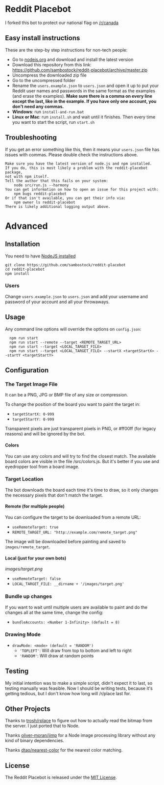 # Reddit Placebot

I forked this bot to protect our national flag on [/r/canada](https://www.reddit.com/r/canada/)

## Easy install instructions

These are the step-by step instructions for non-tech people:

- Go to [nodejs.org](https://nodejs.org/) and download and install the latest version
- Download this repository from this link: https://github.com/sambostock/reddit-placebot/archive/master.zip
- Uncompress the downloaded zip file
- Go to the uncompressed folder
- Rename the `users.example.json` to `users.json` and open it up to put your Reddit user names and passwords in the same format as the examples (and erase the examples). **Make sure there is a comma on every line except the last, like in the example. If you have only one account, you don't need any commas.**
- **Windows**: run `install-and-run.bat`
- **Linux or Mac**: run `install.sh` and wait until it finishes. Then every time you want to start the script, run `start.sh`

## Troubleshooting

If you get an error something like this, then it means your `users.json` file has issues with commas. Please double check the instructions above.

```Failed at the reddit-placebot@1.1.0 start script 'node src/run.js --harmony'.
Make sure you have the latest version of node.js and npm installed.
If you do, this is most likely a problem with the reddit-placebot package,
not with npm itself.
Tell the author that this fails on your system:
    node src/run.js --harmony
You can get information on how to open an issue for this project with:
    npm bugs reddit-placebot
Or if that isn't available, you can get their info via:
    npm owner ls reddit-placebot
There is likely additional logging output above.
```

# Advanced

## Installation

You need to have [NodeJS installed](https://nodejs.org)

```
git clone https://github.com/sambostock/reddit-placebot
cd reddit-placebot
npm install
```

### Users

Change `users.example.json` to `users.json` and add your username and password
of your account and all your throwaways.

## Usage

Any command line options will override the options on `config.json`:

```
  npm run start
  npm run start --remote --target <REMOTE_TARGET_URL>
  npm run start --target <LOCAL_TARGET_FILE>
  npm run start --target <LOCAL_TARGET_FILE> --startX <targetStartX> --startY <targetStartY>
```
## Configuration

### The Target Image File

It can be a PNG, JPG or BMP file of any size or compression.

To change the position of the board you want to paint the target in:

- `targetStartX: 0-999`
- `targetStartY: 0-999`

Transparent pixels are just transparent pixels in PNG, or #ff00ff (for legacy reasons)
and will be ignored by the bot.

#### Colors

You can use any colors and will try to find the closest match. The available
board colors are visible in the file /src/colors.js. But it's better if you use
and eyedropper tool from a board image.

### Target Location

The bot downloads the board each time it's time to draw, so it only changes
the necessary pixels that don't match the target.

#### Remote (for multiple people)

You can configure the target to be downloaded from a remote URL:

- `useRemoteTarget: true`
- `REMOTE_TARGET_URL: "http://example.com/remote_target.png"`

The image will be downloaded before painting and saved to `images/remote_target`.

#### Local (just for your own bots)

*images/target.png*

- `useRemoteTarget: false`
- `LOCAL_TARGET_FILE: __dirname + '/images/target.png'`

### Bundle up changes

If you want to wait until multiple users are available to paint and do the
changes all at the same time, change the config:

- `bundleAccounts: <Number 1-Infinity> (default = 8)`

### Drawing Mode

- `drawMode: <mode> (default = 'RANDOM')`
  - `'TOPLEFT'`: Will draw from top to bottom and left to right
  - `'RANDOM'`: Will draw at random points

## Testing

My initial intention was to make a simple script, didn't expect it to last, so
testing manually was feasible. Now I should be writing tests, because it's getting
tedious, but I don't know how long will /r/place last for.

## Other Projects

Thanks to [trosh/rplace](https://github.com/trosh/rplace) to figure out how to actually read the bitmap from the server. I just ported that to Node.

Thanks [oliver-moran/jimp](https://github.com/oliver-moran/jimp) for a Node image processing library
without any kind of binary dependencies.

Thanks [dtao/nearest-color](https://github.com/dtao/nearest-color) for the nearest
color matching.

## License

The Reddit Placebot is released under the [MIT License](http://www.opensource.org/licenses/MIT).
